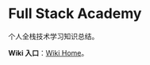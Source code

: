 # Full Stack Academy

个人全栈技术学习知识总结。

**Wiki 入口**：[Wiki Home](https://github.com/sj-full-stack-academy/.github/wiki)。
